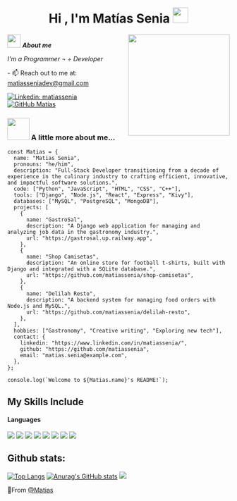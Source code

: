 
<!--  -->
<h1 align="center"><b>Hi , I'm Matías Senia </b><img src="https://media.giphy.com/media/hvRJCLFzcasrR4ia7z/giphy.gif" width="35"></h1>
<!--  -->

<img align='right' src="https://media.giphy.com/media/M9gbBd9nbDrOTu1Mqx/giphy.gif" width="230">

<img src="https://media.giphy.com/media/ObNTw8Uzwy6KQ/giphy.gif" width="30px">&nbsp;***About me***

<p><em>I'm a Programmer ¬ ÷ Developer </em></p>
- 📫 Reach out to me at: <a href="matiasseniadev@gmail.com">matiasseniadev@gmail.com</a>

[![Linkedin: matiassenia](https://img.shields.io/badge/-Matias-blue?style=flat-square&logo=Linkedin&logoColor=white&link=https://www.linkedin.com/in/matias-senia-440044146/)](https://www.linkedin.com/in/matias-senia-440044146/)
[![GitHub Matías](https://img.shields.io/github/followers/matiassenia?label=follow&style=social)](https://github.com/matiassenia)


### <img src="https://media.giphy.com/media/VgCDAzcKvsR6OM0uWg/giphy.gif" width="50"> A little more about me...  
<!-- 
```javascript
const Matias = {
  pronouns: "He" | "him",
  code: [Python, Javascript, HTML, CSS, C++],
  tools: [Django, NodeJs, React],
  databases: [MySQL, PostgreSQL, MongoDB],
}
``` 
 -->
 
```
const Matias = {
  name: "Matias Senia",
  pronouns: "he/him",
  description: "Full-Stack Developer transitioning from a decade of experience in the culinary industry to crafting efficient, innovative, and impactful software solutions.",
  code: ["Python", "JavaScript", "HTML", "CSS", "C++"],
  tools: ["Django", "Node.js", "React", "Express", "Kivy"],
  databases: ["MySQL", "PostgreSQL", "MongoDB"],
  projects: [
    {
      name: "GastroSal",
      description: "A Django web application for managing and analyzing job data in the gastronomy industry.",
      url: "https://gastrosal.up.railway.app",
    },
    {
      name: "Shop Camisetas",
      description: "An online store for football t-shirts, built with Django and integrated with a SQLite database.",
      url: "https://github.com/matiassenia/shop-camisetas",
    },
    {
      name: "Delilah Resto",
      description: "A backend system for managing food orders with Node.js and MySQL.",
      url: "https://github.com/matiassenia/delilah-resto",
    },
  ],
  hobbies: ["Gastronomy", "Creative writing", "Exploring new tech"],
  contact: {
    linkedin: "https://www.linkedin.com/in/matiassenia/",
    github: "https://github.com/matiassenia",
    email: "matias.senia@example.com",
  },
};

console.log(`Welcome to ${Matias.name}'s README!`);
```

## My Skills Include

<h4> Languages </h4>
<span> 
  <img src="https://img.shields.io/badge/HTML5-E34F26?style=for-the-badge&logo=html5&logoColor=white">
  <img src="https://img.shields.io/badge/CSS3-1572B6?style=for-the-badge&logo=css3&logoColor=white">
  <img src="https://img.shields.io/badge/JavaScript-F7DF1E?style=for-the-badge&logo=javascript&logoColor=black">
  <img src="https://img.shields.io/badge/Java-ED8B00?style=for-the-badge&logo=java&logoColor=white">
  <img src="https://img.shields.io/badge/C-00599C?style=for-the-badge&logo=c&logoColor=white">
  <img src="https://img.shields.io/badge/python-3670A0?style=for-the-badge&logo=python&logoColor=ffdd54">
  <img src= "https://img.shields.io/badge/typescript-%23007ACC.svg?style=for-the-badge&logo=typescript&logoColor=white">
  <img src= "https://img.shields.io/badge/-Arduino-00979D?style=for-the-badge&logo=Arduino&logoColor=white">
</span>

<h2>Github stats:</h2> 

[![Top Langs](https://github-readme-stats.vercel.app/api/top-langs/?username=matiassenia&layout=donut)](https://github.com/matiassenia/github-readme-stats)
[![Anurag's GitHub stats](https://github-readme-stats.vercel.app/api?username=matiassenia)](https://github.com/matiassenia/github-readme-stats)
[![](https://github-readme-streak-stats.herokuapp.com/?user=matiassenia&theme=material-palenight)](https://github.com/matiassenia)

🌱From [@Matias](https://github.com/matiassenia)
<!--
**matiassenia/matiassenia** is a ✨ _special_ ✨ repository because its `README.md` (this file) appears on your GitHub profile.
